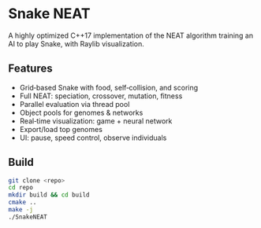 # Snake NEAT

A highly optimized C++17 implementation of the NEAT algorithm training an AI to play Snake, with Raylib visualization.

## Features

- Grid‐based Snake with food, self‐collision, and scoring  
- Full NEAT: speciation, crossover, mutation, fitness  
- Parallel evaluation via thread pool  
- Object pools for genomes & networks  
- Real‐time visualization: game + neural network  
- Export/load top genomes  
- UI: pause, speed control, observe individuals  

## Build

```bash
git clone <repo>
cd repo
mkdir build && cd build
cmake ..
make -j
./SnakeNEAT

